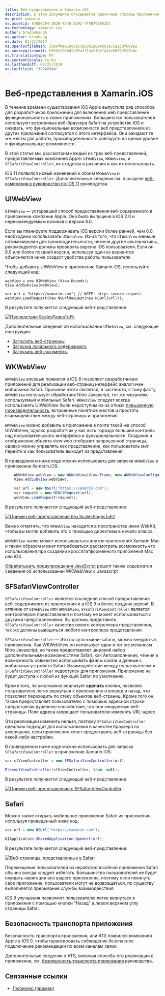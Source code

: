 ```yaml
---
title: Веб-представления в Xamarin.iOS
description: В этом документе описываются различные способы приложения Xamarin.iOS можно отобразить веб-содержимого. В нем описывается UIWebView, WKWebView, SFSafariViewController, Safari и безопасность транспорта приложения.
ms.prod: xamarin
ms.assetid: 84886CF4-2B2B-4540-AD92-7F0B791952D1
ms.technology: xamarin-ios
author: bradumbaugh
ms.author: brumbaug
ms.date: 03/22/2017
ms.openlocfilehash: 56b0f0e910cc95ca50d1e5e460ce71a1c8f669a2
ms.sourcegitcommit: b56b3f906d2c05a3f1be219ef41be8b79e519b8e
ms.translationtype: MT
ms.contentlocale: ru-RU
ms.lasthandoff: 07/25/2018
ms.locfileid: "39242044"
---
```

# <a name="web-views-in-xamarinios"></a>Веб-представления в Xamarin.iOS

В течение времени существования iOS Apple выпустила ряд способов для разработчиков приложений для включения web представление функциональность в своих приложениях. Большинство пользователей используют встроенные веб-браузера Safari на устройстве iOS и ожидать, что функциональные возможности веб представлением из других приложений согласуется с этого интерфейса. Они ожидают те же жесты для работы, производительность совпадать на одном уровне и функциональные возможности.

В этой статье мы рассмотрим каждый из трех веб-представлений, предоставляемых компанией Apple: `UIWebView`, `WKWebview`, и `SFSafariViewController`, их сходства и различия и как их использовать. 

iOS 11 появился новый изменений к обоим `WKWebView` и `SFSafariViewController`. Дополнительные сведения см. в разделе [веб-изменения в руководство по iOS 11](~/ios/platform/introduction-to-ios11/web.md) руководства.

## <a name="uiwebview"></a>UIWebView

`UIWebView` — устаревший способ предоставления веб-содержимого в приложении компании Apple. Она была выпущена в iOS 2.0 и нерекомендуемым начиная с версии 8.0.

Если вы планируете поддерживать iOS версии более ранней, чем 8.0, необходимо использовать `UIWebView`. Из-за того, что `UIWebView` меньше оптимизирован для производительности, нежели другие альтернативы, рекомендуется должны проверять версию iOS пользователя. Если он 8.0 или более поздней версии, используя один из вариантов объясняются ниже создаст удобства работы пользователя.
 
Чтобы добавить UIWebView в приложение Xamarin.iOS, используйте следующий код:
 
```
webView = new UIWebView (View.Bounds);
View.AddSubview(webView);

var url = "https://xamarin.com"; // NOTE: https secure request
webView.LoadRequest(new NSUrlRequest(new NSUrl(url)));
```

В результате получается следующий веб-представление:

[![](uiwebview-images/webview.png "Последствия ScalesPagesToFit")](uiwebview-images/webview.png#lightbox)

Дополнительные сведения об использовании `UIWebView`, см. следующие инструкции:


- [Загрузить веб-страницы](https://github.com/xamarin/recipes/tree/master/Recipes/ios/content_controls/web_view/load_a_web_page)
- [Загрузка локального содержимого](https://github.com/xamarin/recipes/tree/master/Recipes/ios/content_controls/web_view/load_local_content)
- [Загрузить веб-документы](https://github.com/xamarin/recipes/tree/master/Recipes/ios/content_controls/web_view/load_non-web_documents)

## <a name="wkwebview"></a>WKWebView

`WKWebView` впервые появился в iOS 8 позволяет разработчикам приложений для реализации веб-страниц интерфейс аналогичен мобильных Safari. Причиной этого является, в частности, к тому факту, `WKWebView` использует обработчик Nitro Javascript, тот же механизм, используемый мобильных Safari. `WKWebView` следует всегда использовать UIWebView были недоступны из-за отказа [повышенную производительность](http://blog.initlabs.com/post/100113463211/wkwebview-vs-uiwebview), встроенные понятное жестов и простота взаимодействие между веб-страницы и приложения.
  
`WKWebView` можно добавить в приложение в почти такой же способ UIWebView, однако разработчик у вас есть гораздо больший контроль над пользовательского интерфейса и функциональности. Создание и отображение объекта view web отобразит запрошенной страницы, однако можно управлять как представление, как пользователь мог перейти и как пользователь выходит из представления.  

В приведенном ниже коде можно использовать для запуска `WKWebView` в приложение Xamarin.iOS:

```csharp
    WKWebView webView = new WKWebView(View.Frame, new WKWebViewConfiguration());
    View.AddSubview(webView);

    var url = new NSUrl("https://xamarin.com");
    var request = new NSUrlRequest(url);
    webView.LoadRequest(request);
```

В результате получается следующий веб-представление:

[![](uiwebview-images/wkwebview.png "Пример веб-представление без ScalesPagesToFit")](uiwebview-images/wkwebview.png#lightbox)

Важно отметить, что `WKWebView` находится в пространстве имен WebKit, чтобы вы могли добавить это с помощью директивы в начало класса.

`WKWebView` также может использоваться внутри приложений Xamarin.Mac и таким образом может потребоваться рассмотреть возможность его использования при создании кроссплатформенного приложения Mac или iOS.

[Обрабатывать предупреждения JavaScript](https://github.com/xamarin/recipes/tree/master/Recipes/ios/content_controls/web_view/handle_javascript_alerts) рецепт также содержатся сведения об использовании WKWebView с Javascript

<a name="safariviewcontroller" />

## <a name="sfsafariviewcontroller"></a>SFSafariViewController
 
 `SFSafariViewController` является последней способ предоставления веб-содержимого из приложения и в iOS 9 и более поздних версий. В отличие от `UIWebView` или `WKWebView`, `SFSafariViewController` является контроллером представления и поэтому не может использоваться с другими представлениями. Вы должны представить `SFSafariViewController` качестве нового контроллера представления, так же должны выводиться любого контроллера представления.
 
 `SFSafariViewController` — Это по сути «мини-safari», можно внедрять в приложения. Как WKWebView он использует один и тот же механизм Nitro Javascript, но также предоставляет широкий набор дополнительными возможностями Safari, как Автозаполнение, чтения и возможность совместно использовать файлы cookie и данные с мобильных устройств Safari. Взаимодействие между пользователем и `SFSafariViewController` недоступен для приложения. Приложение не будет доступа к любой из функций Safari по умолчанию.
 
Кроме того, по умолчанию реализует **сделать** кнопки, позволяя пользователю легко вернуться к приложению и вперед и назад, что позволяет переходить по стеку объектов веб-страниц. Кроме того он также предоставляет пользователю с помощью адресной строки предоставляя душевное спокойствие, что они ожидаемые веб-страницы. Поле адреса запрещает пользователю изменять URL-адрес. 

Эти реализации изменить нельзя, поэтому `SFSafariViewController` идеально подходит для использования в качестве браузера по умолчанию, если приложение хочет предоставить веб-страницы без какой-либо настройки.

В приведенном ниже коде можно использовать для запуска `SFSafariViewController` в приложение Xamarin.iOS:

```csharp
var sfViewController = new SFSafariViewController(url);

PresentViewController(sfViewController, true, null);
```

В результате получается следующий веб-представление:

[![](uiwebview-images/sfsafariviewcontroller.png "Пример веб-представление с SFSafariViewController")](uiwebview-images/sfsafariviewcontroller.png#lightbox)

## <a name="safari"></a>Safari

Можно также открыть мобильное приложение Safari из приложения, используя приведенный ниже код:

```csharp
var url = new NSUrl("https://xamarin.com");

UIApplication.SharedApplication.OpenUrl(url);

```

В результате получается следующий веб-представление:

[![](uiwebview-images/safari.png "Веб-страницы, представленные в Safari")](uiwebview-images/safari.png#lightbox)

Перемещение пользователей из неработоспособной приложения Safari обычно всегда следует избегать. Большинство пользователей не будет ожидать навигации вне вашего приложения, поэтому если покинуть свое приложение, пользователи могут не возвращаться, по существу выполняется прерывание службы взаимодействия.

iOS 9 улучшения позволяют пользователю легко вернуться к приложения с помощью кнопки "Назад" в левом верхнем углу страницы Safari.

## <a name="app-transport-security"></a>Безопасность транспорта приложения

Безопасность транспорта приложения, или *ATS* появился компанией Apple в iOS 9, чтобы гарантировать соблюдение безопасное подключение рекомендации по всем каналам связи.

Дополнительные сведения о ATS, включая способы его реализации в приложении, см. [безопасность транспорта приложения](~/ios/app-fundamentals/ats.md) руководства.

## <a name="related-links"></a>Связанные ссылки

- [Любимую (пример)](https://developer.xamarin.com/samples/monotouch/WebView/)
